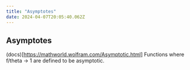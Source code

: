 ```yaml
---
title: "Asymptotes"
date: 2024-04-07T20:05:40.062Z
---
```


## Asymptotes

(docs)[https://mathworld.wolfram.com/Asymptotic.html]
Functions where f/theta -> 1 are defined to be asymptotic.
